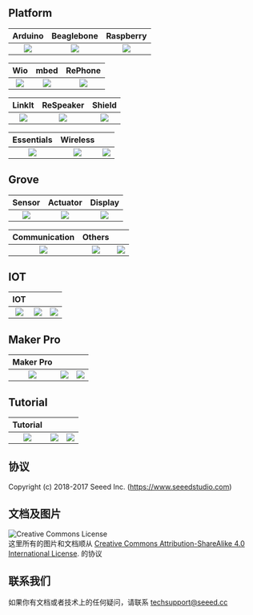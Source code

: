 
## Platform

| **Arduino**  |    **Beaglebone**  |    **Raspberry**   | 
|:---:|:---:|:---:|
|[![](https://github.com/SeeedDocument/wiki_chinese/raw/master/docs/images/arduino.png)](http://seeed.wiki/Arduino)   |[![](https://github.com/SeeedDocument/wiki_chinese/raw/master/docs/images/Beaglebone.png)](http://seeed.wiki/BeagleBone)   |[![](https://github.com/SeeedDocument/wiki_chinese/raw/master/docs/images/Respberry%20Pi.png)](http://seeed.wiki/Raspberry)   |

| **Wio**  |    **mbed**  |    **RePhone**   |  
|:---:|:---:|:---:|
|[![](https://github.com/SeeedDocument/wiki_chinese/raw/master/docs/images/Wio.png)](http://seeed.wiki/Wio)   |[![](https://github.com/SeeedDocument/wiki_chinese/raw/master/docs/images/arch%20ble.jpg)](http://seeed.wiki/mbed)   |[![](https://github.com/SeeedDocument/wiki_chinese/raw/master/docs/images/Rephone.png)](http://seeed.wiki/Rephone)    |

| **LinkIt**   |  **ReSpeaker**     |    **Shield**   |  
|:---:|:---:|:---:|
|[![](https://github.com/SeeedDocument/wiki_chinese/raw/master/docs/images/LinkIt.png)](http://seeed.wiki/LinkIt)    | [![](https://github.com/SeeedDocument/wiki_chinese/raw/master/docs/images/ReSpeaker.png)](http://seeed.wiki/Respeaker)    |[![](https://github.com/SeeedDocument/wiki_chinese/raw/master/docs/images/Shield.png)](http://seeed.wiki/Shield)    |

| **Essentials**   |  **Wireless**     |      |  
|:---:|:---:|:---:|
|[![](https://github.com/SeeedDocument/wiki_chinese/raw/master/docs/images/Essentials.jpg)](http://seeed.wiki/Essentials)    | [![](https://github.com/SeeedDocument/wiki_chinese/raw/master/docs/images/Wireless.jpg)](http://seeed.wiki/Wireless)     |![](https://github.com/SeeedDocument/wiki_chinese/raw/master/docs/images/empty.png)   |

## Grove

| **Sensor**  |    **Actuator**  |    **Display**   | 
|:---:|:---:|:---:|
|[![](https://github.com/SeeedDocument/wiki_chinese/raw/master/docs/images/Grove_Sensor.jpg)](http://seeed.wiki/Sensor)    |[![](https://github.com/SeeedDocument/wiki_chinese/raw/master/docs/images/Grove_Actuator.jpg)](http://seeed.wiki/Actuator)    |[![](https://github.com/SeeedDocument/wiki_chinese/raw/master/docs/images/Grove_Display.jpg)](http://seeed.wiki/Display)    |


| **Communication**  |   **Others**    |       |  
|:---:|:---:|:---:|
|[![](https://github.com/SeeedDocument/wiki_chinese/raw/master/docs/images/Grove_Communication.jpg)](http://seeed.wiki/Communication)    |[![](https://github.com/SeeedDocument/wiki_chinese/raw/master/docs/images/Grove_Others.JPG)](http://seeed.wiki/Others)    |![](https://github.com/SeeedDocument/wiki_chinese/raw/master/docs/images/empty.png)   |


## IOT

| **IOT**  |      |       |  
|:---:|:---:|:---:|
|[![](https://github.com/SeeedDocument/wiki_chinese/raw/master/docs/images/IOT.jpg)](http://seeed.wiki/IoT)    |![](https://github.com/SeeedDocument/wiki_chinese/raw/master/docs/images/empty.png)   |![](https://github.com/SeeedDocument/wiki_chinese/raw/master/docs/images/empty.png)   |


## Maker Pro

| **Maker Pro**  |      |       |  
|:---:|:---:|:---:|
|[![](https://github.com/SeeedDocument/wiki_chinese/raw/master/docs/images/MakerPro.png)](http://seeed.wiki/MakerPro)    |![](https://github.com/SeeedDocument/wiki_chinese/raw/master/docs/images/empty.png)   |![](https://github.com/SeeedDocument/wiki_chinese/raw/master/docs/images/empty.png)   |


## Tutorial

| **Tutorial**  |      |       |  
|:---:|:---:|:---:|
|[![](https://github.com/SeeedDocument/wiki_chinese/raw/master/docs/images/Tutotial.png)](http://seeed.wiki/Tutorial)    |![](https://github.com/SeeedDocument/wiki_chinese/raw/master/docs/images/empty.png)   |![](https://github.com/SeeedDocument/wiki_chinese/raw/master/docs/images/empty.png)   |


协议
-------
Copyright (c) 2018-2017 Seeed Inc. (https://www.seeedstudio.com)

文档及图片
---

<img alt="Creative Commons License" style="border-width:0" src="https://i.creativecommons.org/l/by-sa/4.0/88x31.png" /></a><br />
这里所有的图片和文档顺从 <a rel="license" href="http://creativecommons.org/licenses/by-sa/4.0/">Creative Commons Attribution-ShareAlike 4.0 International License</a>. <a rel="license" href="http://creativecommons.org/licenses/by-sa/4.0/"> </a>
的协议

## 联系我们

如果你有文档或者技术上的任何疑问，请联系 [techsupport@seeed.cc](techsupport@seeed.cc)
